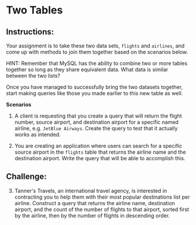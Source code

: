 # Two Tables

## Instructions:

Your assignment is to take these two data sets, `flights` and `airlines`, and come up with methods to join them together based on the scenarios below.

HINT: Remember that MySQL has the ability to combine two or more tables together so long as they share equivalent data. What data is similar between the two lists?

Once you have managed to successfully bring the two datasets together, start making queries like those you made earlier to this new table as well.

**Scenarios**

1. A client is requesting that you create a query that will return the flight number, source airport, and destination airport for a specific named airline, e.g. `JetBlue Airways`. Create the query to test that it actually works as intended.

2. You are creating an application where users can search for a specific source airport in the `flights` table that returns the airline name and the destination airport. Write the query that will be able to accomplish this.

## Challenge:

3. Tanner's Travels, an international travel agency, is interested in contracting you to help them with their most popular destinations list per airline. Construct a query that returns the airline name, destination airport, and the count of the number of flights to that airport, sorted first by the airline, then by the number of flights in descending order.